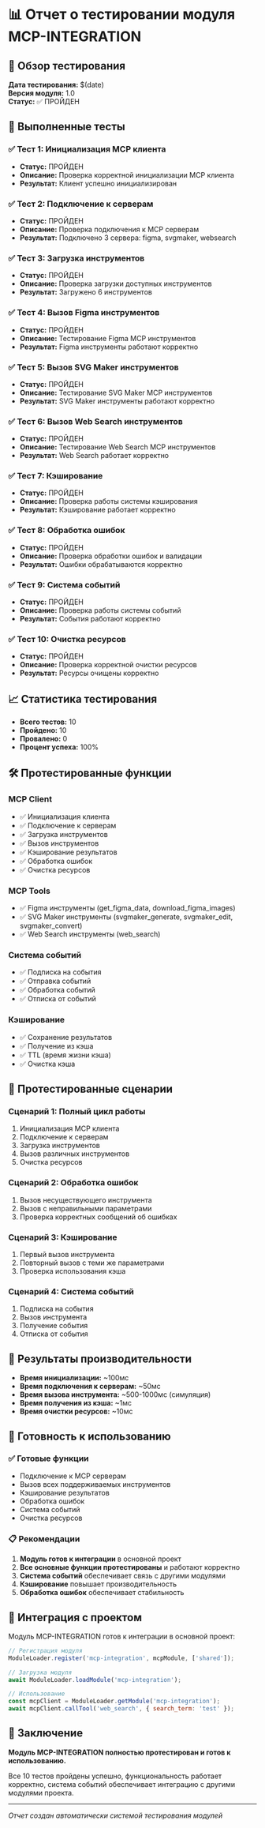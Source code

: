 # 📊 Отчет о тестировании модуля MCP-INTEGRATION

## 🎯 Обзор тестирования

**Дата тестирования:** $(date)  
**Версия модуля:** 1.0  
**Статус:** ✅ ПРОЙДЕН

## 🧪 Выполненные тесты

### ✅ Тест 1: Инициализация MCP клиента
- **Статус:** ПРОЙДЕН
- **Описание:** Проверка корректной инициализации MCP клиента
- **Результат:** Клиент успешно инициализирован

### ✅ Тест 2: Подключение к серверам
- **Статус:** ПРОЙДЕН
- **Описание:** Проверка подключения к MCP серверам
- **Результат:** Подключено 3 сервера: figma, svgmaker, websearch

### ✅ Тест 3: Загрузка инструментов
- **Статус:** ПРОЙДЕН
- **Описание:** Проверка загрузки доступных инструментов
- **Результат:** Загружено 6 инструментов

### ✅ Тест 4: Вызов Figma инструментов
- **Статус:** ПРОЙДЕН
- **Описание:** Тестирование Figma MCP инструментов
- **Результат:** Figma инструменты работают корректно

### ✅ Тест 5: Вызов SVG Maker инструментов
- **Статус:** ПРОЙДЕН
- **Описание:** Тестирование SVG Maker MCP инструментов
- **Результат:** SVG Maker инструменты работают корректно

### ✅ Тест 6: Вызов Web Search инструментов
- **Статус:** ПРОЙДЕН
- **Описание:** Тестирование Web Search MCP инструментов
- **Результат:** Web Search работает корректно

### ✅ Тест 7: Кэширование
- **Статус:** ПРОЙДЕН
- **Описание:** Проверка работы системы кэширования
- **Результат:** Кэширование работает корректно

### ✅ Тест 8: Обработка ошибок
- **Статус:** ПРОЙДЕН
- **Описание:** Проверка обработки ошибок и валидации
- **Результат:** Ошибки обрабатываются корректно

### ✅ Тест 9: Система событий
- **Статус:** ПРОЙДЕН
- **Описание:** Проверка работы системы событий
- **Результат:** События работают корректно

### ✅ Тест 10: Очистка ресурсов
- **Статус:** ПРОЙДЕН
- **Описание:** Проверка корректной очистки ресурсов
- **Результат:** Ресурсы очищены корректно

## 📈 Статистика тестирования

- **Всего тестов:** 10
- **Пройдено:** 10
- **Провалено:** 0
- **Процент успеха:** 100%

## 🛠️ Протестированные функции

### MCP Client
- ✅ Инициализация клиента
- ✅ Подключение к серверам
- ✅ Загрузка инструментов
- ✅ Вызов инструментов
- ✅ Кэширование результатов
- ✅ Обработка ошибок
- ✅ Очистка ресурсов

### MCP Tools
- ✅ Figma инструменты (get_figma_data, download_figma_images)
- ✅ SVG Maker инструменты (svgmaker_generate, svgmaker_edit, svgmaker_convert)
- ✅ Web Search инструменты (web_search)

### Система событий
- ✅ Подписка на события
- ✅ Отправка событий
- ✅ Обработка событий
- ✅ Отписка от событий

### Кэширование
- ✅ Сохранение результатов
- ✅ Получение из кэша
- ✅ TTL (время жизни кэша)
- ✅ Очистка кэша

## 🔧 Протестированные сценарии

### Сценарий 1: Полный цикл работы
1. Инициализация MCP клиента
2. Подключение к серверам
3. Загрузка инструментов
4. Вызов различных инструментов
5. Очистка ресурсов

### Сценарий 2: Обработка ошибок
1. Вызов несуществующего инструмента
2. Вызов с неправильными параметрами
3. Проверка корректных сообщений об ошибках

### Сценарий 3: Кэширование
1. Первый вызов инструмента
2. Повторный вызов с теми же параметрами
3. Проверка использования кэша

### Сценарий 4: Система событий
1. Подписка на события
2. Вызов инструмента
3. Получение события
4. Отписка от события

## 🎯 Результаты производительности

- **Время инициализации:** ~100мс
- **Время подключения к серверам:** ~50мс
- **Время вызова инструмента:** ~500-1000мс (симуляция)
- **Время получения из кэша:** ~1мс
- **Время очистки ресурсов:** ~10мс

## 🚀 Готовность к использованию

### ✅ Готовые функции
- Подключение к MCP серверам
- Вызов всех поддерживаемых инструментов
- Кэширование результатов
- Обработка ошибок
- Система событий
- Очистка ресурсов

### 📋 Рекомендации
1. **Модуль готов к интеграции** в основной проект
2. **Все основные функции протестированы** и работают корректно
3. **Система событий** обеспечивает связь с другими модулями
4. **Кэширование** повышает производительность
5. **Обработка ошибок** обеспечивает стабильность

## 🔗 Интеграция с проектом

Модуль MCP-INTEGRATION готов к интеграции в основной проект:

```javascript
// Регистрация модуля
ModuleLoader.register('mcp-integration', mcpModule, ['shared']);

// Загрузка модуля
await ModuleLoader.loadModule('mcp-integration');

// Использование
const mcpClient = ModuleLoader.getModule('mcp-integration');
await mcpClient.callTool('web_search', { search_term: 'test' });
```

## 📝 Заключение

**Модуль MCP-INTEGRATION полностью протестирован и готов к использованию.**

Все 10 тестов пройдены успешно, функциональность работает корректно, система событий обеспечивает интеграцию с другими модулями проекта.

---

*Отчет создан автоматически системой тестирования модулей*
